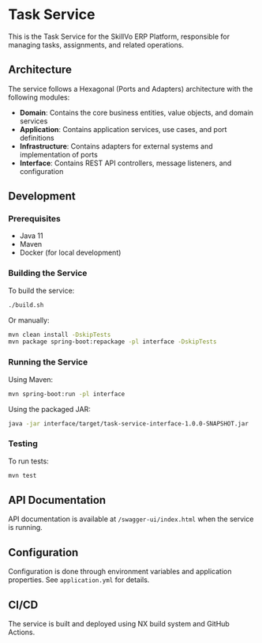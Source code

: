 # Task Service

This is the Task Service for the SkillVo ERP Platform, responsible for managing tasks, assignments, and related operations.

## Architecture

The service follows a Hexagonal (Ports and Adapters) architecture with the following modules:

- **Domain**: Contains the core business entities, value objects, and domain services
- **Application**: Contains application services, use cases, and port definitions
- **Infrastructure**: Contains adapters for external systems and implementation of ports
- **Interface**: Contains REST API controllers, message listeners, and configuration

## Development

### Prerequisites

- Java 11
- Maven
- Docker (for local development)

### Building the Service

To build the service:

```bash
./build.sh
```

Or manually:

```bash
mvn clean install -DskipTests
mvn package spring-boot:repackage -pl interface -DskipTests
```

### Running the Service

Using Maven:

```bash
mvn spring-boot:run -pl interface
```

Using the packaged JAR:

```bash
java -jar interface/target/task-service-interface-1.0.0-SNAPSHOT.jar
```

### Testing

To run tests:

```bash
mvn test
```

## API Documentation

API documentation is available at `/swagger-ui/index.html` when the service is running.

## Configuration

Configuration is done through environment variables and application properties. See `application.yml` for details.

## CI/CD

The service is built and deployed using NX build system and GitHub Actions. 